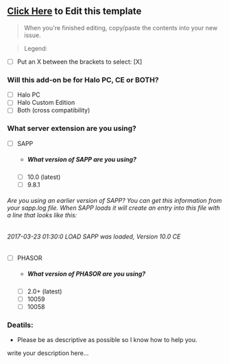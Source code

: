 ## [Click Here](https://github.com/Chalwk77/HALO-SCRIPT-PROJECTS/edit/master/ADD-ON%20REQUEST%20TEMPLATE.md) to Edit this template
> When you're finished editing, copy/paste the contents into your new issue.

> Legend: 
* [ ] Put an X between the brackets to select: [X]

### Will this add-on be for Halo PC, CE or BOTH?
* [ ] Halo PC
* [ ] Halo Custom Edition
* [ ] Both (cross compatibility)

### What server extension are you using?
* [ ] SAPP
  * ##### What version of SAPP are you using?
  * [ ] 10.0 (latest)
  * [ ] 9.8.1
  
###### Are you using an earlier version of SAPP? You can get this information from your sapp.log file. When SAPP loads it will create an entry into this file with a line that looks like this: 
###### 2017-03-23 01:30:0 LOAD SAPP was loaded, Version 10.0 CE

* [ ] PHASOR
  * ##### What version of PHASOR are you using?
  * [ ] 2.0+ (latest)
  * [ ] 10059
  * [ ] 10058

### Deatils:
* Please be as descriptive as possible so I know how to help you.

write your description here...
